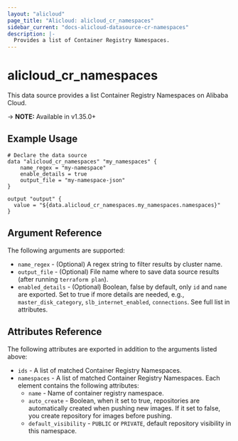 ```yaml
---
layout: "alicloud"
page_title: "Alicloud: alicloud_cr_namespaces"
sidebar_current: "docs-alicloud-datasource-cr-namespaces"
description: |-
  Provides a list of Container Registry Namespaces.
---
```


# alicloud\_cr\_namespaces

This data source provides a list Container Registry Namespaces on Alibaba Cloud.

-> **NOTE:** Available in v1.35.0+

## Example Usage

```
# Declare the data source
data "alicloud_cr_namespaces" "my_namespaces" {
    name_regex = "my-namespace"
    enable_details = true
    output_file = "my-namespace-json"
}

output "output" {
  value = "${data.alicloud_cr_namespaces.my_namespaces.namespaces}"
}
```

## Argument Reference

The following arguments are supported:

* `name_regex` - (Optional) A regex string to filter results by cluster name.
* `output_file` - (Optional) File name where to save data source results (after running `terraform plan`).
* `enabled_details` - (Optional) Boolean, false by default, only `id` and `name` are exported. Set to true if more details are needed, e.g., `master_disk_category`, `slb_internet_enabled`, `connections`. See full list in attributes.

## Attributes Reference

The following attributes are exported in addition to the arguments listed above:

* `ids` - A list of matched Container Registry Namespaces.
* `namespaces` - A list of matched Container Registry Namespaces. Each element contains the following attributes:
  * `name` - Name of container registry namespace.
  * `auto_create` - Boolean, when it set to true, repositories are automatically created when pushing new images. If it set to false, you create repository for images before pushing.
  * `default_visibility` - `PUBLIC` or `PRIVATE`, default repository visibility in this namespace.

